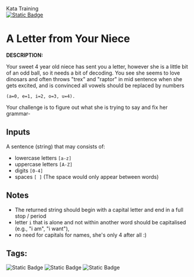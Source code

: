 Kata Training <br>
[![Static Badge](https://img.shields.io/badge/7kyu%20-%20black?style=flat&logo=codewars&labelColor=B1361E&color=black)](Javascript/7kyu)

# A Letter from Your Niece

**DESCRIPTION:**

Your sweet 4 year old niece has sent you a letter, however she is a little bit of an odd ball, so it needs a bit of decoding. You see she seems to love dinosars and often throws "trex" and "raptor" in mid sentence when she gets excited, and is convinced all vowels should be replaced by numbers

```
(a=0, e=1, i=2, o=3, u=4).
```

Your challenge is to figure out what she is trying to say and fix her grammar-

## Inputs

A sentence (string) that may consists of:

- lowercase letters `[a-z]`
- uppercase letters `[A-Z]`
- digits `[0-4]`
- spaces `[ ]` (The space would only appear between words)

## Notes

- The returned string should begin with a capital letter and end in a full stop / period
- letter `i` that is alone and not within another word should be capitalised (e.g., "i am", "i want"),
- no need for capitals for names, she's only 4 after all :)

## Tags:

![Static Badge](https://img.shields.io/badge/algorithms%20-%20teal?style=plastic) ![Static Badge](https://img.shields.io/badge/strings%20-%20blue?style=plastic) ![Static Badge](https://img.shields.io/badge/regular_expressions%20-%20darkorange?style=plastic)
